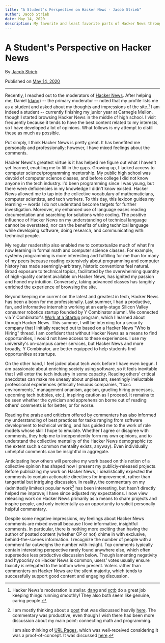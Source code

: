 ```yaml
---
title: "A Student's Perspective on Hacker News - Jacob Strieb"
author: Jacob Strieb
date: May 14, 2020
description: My favorite and least favorite parts of Hacker News through high school and college
...
```



# A Student's Perspective on Hacker News

By [Jacob Strieb](https://jstrieb.github.io)

Published on [May 14, 2020](/posts/hn-thoughts/)

---


Recently, I reached out to the moderators of [Hacker
News](https://news.ycombinator.com). After helping me, Daniel
([dang](https://news.ycombinator.com/user?id=dang)) -- the primary moderator --
noted that my profile lists me as a student and asked about my thoughts and
impressions of the site.[^1] I am indeed a student -- currently finishing my
junior year at Carnegie Mellon, though I started browsing Hacker News in the
middle of high school. I visit frequently because it tends to have the best
content related to my interests, so I have developed a lot of opinions. What
follows is my attempt to distill these as much as possible.

Put simply, I think Hacker News is pretty great. It has benefited me personally
and professionally; however, I have mixed feelings about the comments.

Hacker News's greatest virtue is it has helped me figure out what I haven't yet
learned, enabling me to fill in the gaps. Growing up, I lacked access to
computer science/programming mentorship. My public high school was devoid of
computer science classes, and before college I did not know anyone in the tech
industry. I'd been programming since I was young, but there were deficiencies
in my knowledge I didn't know existed. Hacker News allowed me to tap into the
collective vocabulary of mathematicians, computer scientists, and tech workers.
To this day, this lexicon guides my learning -- words I do not understand
become targets for further investigation. Moreover, my enhanced use of language
eases reading documentation and searching for solutions while coding. The
positive influence of Hacker News on my understanding of technical language
cannot be overstated, nor can the benefits of using technical language while
developing software, doing research, and communicating with technical people.

My regular readership also enabled me to contextualize much of what I'm now
learning in formal math and computer science classes. For example, systems
programming is more interesting and fulfilling for me than for many of my peers
because reading extensively about programming and computer history has made
seemingly-arbitrary, historic conventions feel natural. Broad exposure to
technical topics, facilitated by the overwhelming quantity of high-quality
content available on Hacker News, has ignited my passion and honed my
intuition. Conversely, taking advanced classes has tangibly enriched the
experience of browsing the site.

Beyond keeping me current on the latest and greatest in tech, Hacker News has
been a boon for me professionally. Last summer, I had a productive, fun, and
informative internship working at an early-stage Silicon Valley consumer
robotics startup founded by Y Combinator alumni. We connected via Y
Combinator's [Work at a Startup](https://www.workatastartup.com/internships/)
program, which I learned about through Hacker News. This summer, I will be
interning for a security company that I initially reached out to based on a
Hacker News "Who is Hiring" thread. I am confident that without Hacker News as
a means to find opportunities, I would not have access to these experiences. I
use my university's on-campus career services, but Hacker News and more
broadly, Y Combinator, are better equipped to help students find opportunities
at startups.

On the other hand, I feel jaded about tech work before I have even begun. I am
passionate about enriching society using software, so it feels inevitable that
I will enter the tech industry in some capacity. Reading others' critical
anecdotes can make me uneasy about unpleasant, seemingly ineluctable
professional experiences (ethically tenuous companies, "toxic environments,"
management onanism, ageism, grueling hiring processes, upcoming tech bubbles,
etc.), inspiring caution as I proceed. It remains to be seen whether the
cynicism and apprehension borne out of reading others' comments is for better,
or for worse.

Reading the praise and criticism offered by commenters has also informed my
understanding of best practices for tasks ranging from software development to
technical writing, and has guided me to the work of role models whose skill I
hope to emulate. Whether I agree or disagree with comments, they help me to
independently form my own opinions, and to understand the collective mentality
of the Hacker News demographic (to the extent such a common mentality exists,
anyway). Even individually unhelpful comments can be insightful in aggregate.

Anticipating how others will perceive my work based on this notion of a
collective opinion has shaped how I present my publicly-released projects.
Before publicizing my work on Hacker News, I idealistically expected the
comments to contain actionable directives for improvement, rather than
tangential but intriguing discussion. In reality, the commentary on my
(admittedly limited) popular work[^2] has been interesting, but hasn't directly
helped me improve; I have since adjusted my expectations. I now view releasing
work on Hacker News primarily as a means to share projects and inspire people,
and only incidentally as an opportunity to solicit personally helpful
commentary.

Despite some negative impressions, my feelings about Hacker News comments are
mixed overall because I love informative, insightful comments. In particular,
there is nothing more exciting than having the author of posted content
(whether OP or not) chime in with exclusive, behind-the-scenes information. I
recognize the number of people with a comment far outweighs the number with
insight. Top comments typically contain interesting perspective rarely found
anywhere else, which often supersedes less productive discussion below. Though
lamenting negativity and hypocrisy on Hacker News is common, users' votes
usually ensure toxicity is relegated to the bottom when present. Voters rather
than commenters on Hacker News are the silent majority, which tends to
successfully support good content and engaging discussion.

[^1]: Hacker News's moderation is stellar.
      [dang](https://news.ycombinator.com/user?id=dang) and
      [sctb](https://news.ycombinator.com/user?id=sctb) do a great job keeping
      things running smoothly! They also both seem like genuine, caring people.

[^2]: I am mostly thinking about a [post](/posts/digit-length/) that was
      discussed heavily [here](https://news.ycombinator.com/item?id=21500434).
      The commentary was productive, even though I wish there had been more
      discussion about my main point: connecting math and programming.

      I am also thinking of [URL Pages](http://github.com/jstrieb/urlpages),
      which was well-received considering it was a proof-of-concept. It was
      discussed [here](https://news.ycombinator.com/item?id=20317840).

